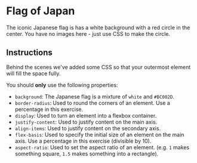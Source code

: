 # Flag of Japan

The iconic Japanese flag is has a white background with a red circle in the center. You have no images here - just use CSS to make the circle.

## Instructions

Behind the scenes we've added some CSS so that your outermost element will fill the space fully.

You should **only** use the following properties:

- `background`: The Japanese flag is a mixture of `white` and `#BC002D`.
- `border-radius`: Used to round the corners of an element. Use a percentage in this exercise.
- `display`: Used to turn an element into a flexbox container.
- `justify-content`: Used to justify content on the main axis.
- `align-items`: Used to justify content on the secondary axis.
- `flex-basis`: Used to specify the initial size of an element on the main axis. Use a percentage in this exercise (divisible by 10).
- `aspect-ratio`: Used to set the aspect ratio of an element. (e.g. `1` makes something square, `1.5` makes something into a rectangle).
